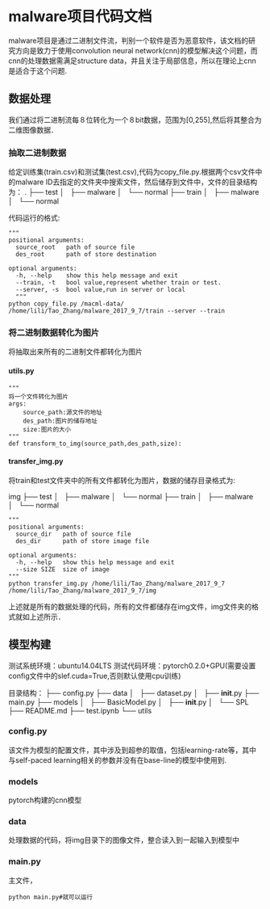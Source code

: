 # malware项目代码文档
malware项目是通过二进制文件流，判别一个软件是否为恶意软件，该文档的研究方向是致力于使用convolution neural network(cnn)的模型解决这个问题，而cnn的处理数据需满足structure data，并且关注于局部信息，所以在理论上cnn是适合于这个问题.

## 数据处理
我们通过将二进制流每８位转化为一个８bit数据，范围为[0,255],然后将其整合为二维图像数据．
### 抽取二进制数据
给定训练集(train.csv)和测试集(test.csv),代码为copy_file.py.根据两个csv文件中的malware ID去指定的文件夹中搜索文件，然后储存到文件中，文件的目录结构为：
.
├── test
│   ├── malware
│   └── normal
├── train
│   ├── malware
│   └── normal

代码运行的格式:
```shell
"""
positional arguments:
  source_root   path of source file
  des_root      path of store destination

optional arguments:
  -h, --help    show this help message and exit
  --train, -t   bool value,represent whether train or test.
  --server, -s  bool value,run in server or local
  """
python copy_file.py /macml-data/ /home/lili/Tao_Zhang/malware_2017_9_7/train --server --train
```
### 将二进制数据转化为图片
将抽取出来所有的二进制文件都转化为图片
#### utils.py
```
"""
将一个文件转化为图片
args:
	source_path:源文件的地址
	des_path:图片的储存地址
	size:图片的大小
"""
def transform_to_img(source_path,des_path,size):
```
#### transfer_img.py
将train和test文件夹中的所有文件都转化为图片，数据的储存目录格式为:

img
├── test
│   ├── malware
│   └── normal
├── train
│   ├── malware
│   └── normal

```
"""
positional arguments:
  source_dir   path of source file
  des_dir      path of store image file

optional arguments:
  -h, --help   show this help message and exit
  --size SIZE  size of image
"""
python transfer_img.py /home/lili/Tao_Zhang/malware_2017_9_7 /home/lili/Tao_Zhang/malware_2017_9_7/img
```


上述就是所有的数据处理的代码，所有的文件都储存在img文件，img文件夹的格式就如上述所示．
## 模型构建
测试系统环境：ubuntu14.04LTS
测试代码环境：pytorch0.2.0+GPU(需要设置config文件中的slef.cuda=True,否则默认使用cpu训练)


目录结构：
├── config.py
├── data
│   ├── dataset.py
│   ├── __init__.py
├── main.py
├── models
│   ├── BasicModel.py
│   ├── __init__.py
│   └── SPL
├── README.md
├── test.ipynb
└── utils


### config.py
该文件为模型的配置文件，其中涉及到超参的取值，包括learning-rate等，其中与self-paced learning相关的参数并没有在base-line的模型中使用到.
### models
pytorch构建的cnn模型
### data
处理数据的代码，将img目录下的图像文件，整合读入到一起输入到模型中
### main.py
主文件，
```shell
python main.py#就可以运行
```



